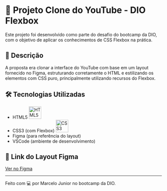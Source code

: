 # 🚀 Projeto Clone do YouTube - DIO Flexbox

Este projeto foi desenvolvido como parte do desafio do bootcamp da DIO, com o objetivo de aplicar os conhecimentos de CSS Flexbox na prática.

## 🎯 Descrição

A proposta era clonar a interface do YouTube com base em um layout fornecido no Figma, estruturando corretamente o HTML e estilizando os elementos com CSS puro, principalmente utilizando recursos do Flexbox.

## 🛠️ Tecnologias Utilizadas

- HTML5 <img src="https://cdn.jsdelivr.net/gh/devicons/devicon/icons/html5/html5-original.svg" alt="HTML5" width="40" height="40"/>
- CSS3 (com Flexbox) <img src="https://cdn.jsdelivr.net/gh/devicons/devicon/icons/css3/css3-original.svg" alt="CSS3" width="40" height="40"/>
- Figma (para referência do layout)
- VSCode (ambiente de desenvolvimento)

## 🔗 Link do Layout Figma
[Ver no Figma](https://www.figma.com/file/lrRWUZPKnqMDZrSDJmZxUS/Desafio-de-Flexbox---DIO?node-id=0%3A1)

---

Feito com 💻 por Marcelo Junior no bootcamp da DIO.
